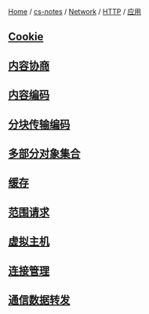 [Home](https://mengxianbin.github.io) /
[cs-notes](https://mengxianbin.github.io/cs-notes/site) /
[Network](https://mengxianbin.github.io/cs-notes/site/Network) /
[HTTP](https://mengxianbin.github.io/cs-notes/site/Network/HTTP) /
[应用](https://mengxianbin.github.io/cs-notes/site/Network/HTTP/%E5%BA%94%E7%94%A8)

## [Cookie](https://mengxianbin.github.io/cs-notes/site/Network/HTTP/%E5%BA%94%E7%94%A8/Cookie/)

## [内容协商](https://mengxianbin.github.io/cs-notes/site/Network/HTTP/%E5%BA%94%E7%94%A8/%E5%86%85%E5%AE%B9%E5%8D%8F%E5%95%86)

## [内容编码](https://mengxianbin.github.io/cs-notes/site/Network/HTTP/%E5%BA%94%E7%94%A8/%E5%86%85%E5%AE%B9%E7%BC%96%E7%A0%81)

## [分块传输编码](https://mengxianbin.github.io/cs-notes/site/Network/HTTP/%E5%BA%94%E7%94%A8/%E5%88%86%E5%9D%97%E4%BC%A0%E8%BE%93%E7%BC%96%E7%A0%81)

## [多部分对象集合](https://mengxianbin.github.io/cs-notes/site/Network/HTTP/%E5%BA%94%E7%94%A8/%E5%A4%9A%E9%83%A8%E5%88%86%E5%AF%B9%E8%B1%A1%E9%9B%86%E5%90%88)

## [缓存](https://mengxianbin.github.io/cs-notes/site/Network/HTTP/%E5%BA%94%E7%94%A8/%E7%BC%93%E5%AD%98/)

## [范围请求](https://mengxianbin.github.io/cs-notes/site/Network/HTTP/%E5%BA%94%E7%94%A8/%E8%8C%83%E5%9B%B4%E8%AF%B7%E6%B1%82)

## [虚拟主机](https://mengxianbin.github.io/cs-notes/site/Network/HTTP/%E5%BA%94%E7%94%A8/%E8%99%9A%E6%8B%9F%E4%B8%BB%E6%9C%BA)

## [连接管理](https://mengxianbin.github.io/cs-notes/site/Network/HTTP/%E5%BA%94%E7%94%A8/%E8%BF%9E%E6%8E%A5%E7%AE%A1%E7%90%86)

## [通信数据转发](https://mengxianbin.github.io/cs-notes/site/Network/HTTP/%E5%BA%94%E7%94%A8/%E9%80%9A%E4%BF%A1%E6%95%B0%E6%8D%AE%E8%BD%AC%E5%8F%91)
